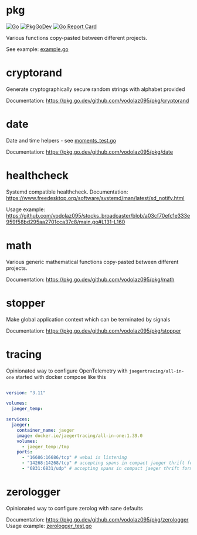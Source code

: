 pkg
=====================================
[![Go](https://github.com/vodolaz095/pkg/actions/workflows/go.yml/badge.svg)](https://github.com/vodolaz095/pkg/actions/workflows/go.yml)
[![PkgGoDev](https://pkg.go.dev/badge/github.com/vodolaz095/pkg)](https://pkg.go.dev/github.com/vodolaz095/pkg?tab=doc)
[![Go Report Card](https://goreportcard.com/badge/github.com/vodolaz095/pkg)](https://goreportcard.com/report/github.com/vodolaz095/pkg)

Various functions copy-pasted between different projects.

See example: [example.go](example%2Fexample.go)

cryptorand
=======================================
Generate cryptographically secure random strings with alphabet provided

Documentation: https://pkg.go.dev/github.com/vodolaz095/pkg/cryptorand

date
=======================================
Date and time helpers - see [moments_test.go](date%2Fmoments_test.go)

Documentation: https://pkg.go.dev/github.com/vodolaz095/pkg/date


healthcheck
=======================================
Systemd compatible healthcheck.
Documentation:
https://www.freedesktop.org/software/systemd/man/latest/sd_notify.html

Usage example: 
https://github.com/vodolaz095/stocks_broadcaster/blob/a03cf70efc1e333e959f58bd295aa2701cca37c8/main.go#L131-L160

math
=======================================
Various generic mathematical functions copy-pasted between different projects.

Documentation: https://pkg.go.dev/github.com/vodolaz095/pkg/math

stopper
=======================================
Make global application context which can be terminated by signals

Documentation: https://pkg.go.dev/github.com/vodolaz095/pkg/stopper

tracing
=======================================
Opinionated way to configure OpenTelemetry with `jaegertracing/all-in-one` started with docker compose like this

```yaml

version: "3.11"

volumes:
  jaeger_temp:

services:
  jaeger:
    container_name: jaeger
    image: docker.io/jaegertracing/all-in-one:1.39.0
    volumes:
      - jaeger_temp:/tmp
    ports:
      - "16686:16686/tcp" # webui is listening
      - "14268:14268/tcp" # accepting spans in compact jaeger thrift format over http
      - "6831:6831/udp" # accepting spans in compact jaeger thrift format over udp

```

zerologger
=======================================
Opinionated way to configure zerolog with sane defaults

Documentation: https://pkg.go.dev/github.com/vodolaz095/pkg/zerologger
Usage example: [zerologger_test.go](zerologger%2Fzerologger_test.go)
